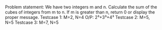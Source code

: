 Problem statement:
We have two integers m and n. Calculate the sum of the cubes of integers from m to n. If m is greater than n, return 0 or display the proper message. 
Testcase 1:
M=2, N=4
O/P: 2³+3³+4³
Testcase 2:
M=5, N=5
Testcase 3:
M=7, N=5
